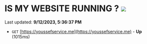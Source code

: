 # IS MY WEBSITE RUNNING ? [![](https://img.shields.io/static/v1?label=Sponsor&message=%E2%9D%A4&logo=GitHub&color=%23fe8e86)](https://github.com/sponsors/<username>)

Last updated: **9/12/2023, 5:36:37 PM**

- `GET` [https://youssefservice.me](https://youssefservice.me) - **Up** (1015ms)
